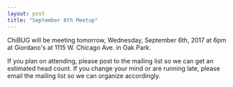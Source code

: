 ```yaml
---
layout: post
title: "September 6th Meetup"
---
```


ChiBUG will be meeting tomorrow, Wednesday, September 6th, 2017 at 6pm at
Giordano's at 1115 W. Chicago Ave. in Oak Park.

If you plan on attending, please post to the mailing list so we can get an
estimated head count.
If you change your mind or are running late, please email the mailing list so
we can organize accordingly.
